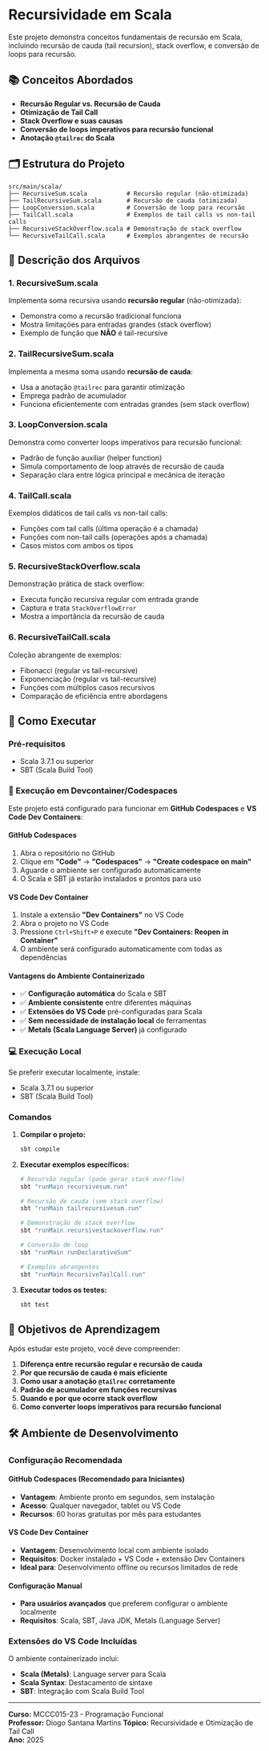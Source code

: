 # Recursividade em Scala

Este projeto demonstra conceitos fundamentais de recursão em Scala, incluindo recursão de cauda (tail recursion), stack overflow, e conversão de loops para recursão.

## 📚 Conceitos Abordados

- **Recursão Regular vs. Recursão de Cauda**
- **Otimização de Tail Call**
- **Stack Overflow e suas causas**
- **Conversão de loops imperativos para recursão funcional**
- **Anotação `@tailrec` do Scala**

## 🗂️ Estrutura do Projeto

```
src/main/scala/
├── RecursiveSum.scala           # Recursão regular (não-otimizada)
├── TailRecursiveSum.scala       # Recursão de cauda (otimizada)
├── LoopConversion.scala         # Conversão de loop para recursão
├── TailCall.scala               # Exemplos de tail calls vs non-tail calls
├── RecursiveStackOverflow.scala # Demonstração de stack overflow
└── RecursiveTailCall.scala      # Exemplos abrangentes de recursão
```

## 📝 Descrição dos Arquivos

### 1. RecursiveSum.scala
Implementa soma recursiva usando **recursão regular** (não-otimizada):
- Demonstra como a recursão tradicional funciona
- Mostra limitações para entradas grandes (stack overflow)
- Exemplo de função que **NÃO** é tail-recursive

### 2. TailRecursiveSum.scala
Implementa a mesma soma usando **recursão de cauda**:
- Usa a anotação `@tailrec` para garantir otimização
- Emprega padrão de acumulador
- Funciona eficientemente com entradas grandes (sem stack overflow)

### 3. LoopConversion.scala
Demonstra como converter loops imperativos para recursão funcional:
- Padrão de função auxiliar (helper function)
- Simula comportamento de loop através de recursão de cauda
- Separação clara entre lógica principal e mecânica de iteração

### 4. TailCall.scala
Exemplos didáticos de tail calls vs non-tail calls:
- Funções com tail calls (última operação é a chamada)
- Funções com non-tail calls (operações após a chamada)
- Casos mistos com ambos os tipos

### 5. RecursiveStackOverflow.scala
Demonstração prática de stack overflow:
- Executa função recursiva regular com entrada grande
- Captura e trata `StackOverflowError`
- Mostra a importância da recursão de cauda

### 6. RecursiveTailCall.scala
Coleção abrangente de exemplos:
- Fibonacci (regular vs tail-recursive)
- Exponenciação (regular vs tail-recursive)
- Funções com múltiplos casos recursivos
- Comparação de eficiência entre abordagens

## 🚀 Como Executar

### Pré-requisitos
- Scala 3.7.1 ou superior
- SBT (Scala Build Tool)

### 🐳 Execução em Devcontainer/Codespaces

Este projeto está configurado para funcionar em **GitHub Codespaces** e **VS Code Dev Containers**:

#### GitHub Codespaces
1. Abra o repositório no GitHub
2. Clique em **"Code"** → **"Codespaces"** → **"Create codespace on main"**
3. Aguarde o ambiente ser configurado automaticamente
4. O Scala e SBT já estarão instalados e prontos para uso

#### VS Code Dev Container
1. Instale a extensão **"Dev Containers"** no VS Code
2. Abra o projeto no VS Code
3. Pressione `Ctrl+Shift+P` e execute **"Dev Containers: Reopen in Container"**
4. O ambiente será configurado automaticamente com todas as dependências

#### Vantagens do Ambiente Containerizado
- ✅ **Configuração automática** do Scala e SBT
- ✅ **Ambiente consistente** entre diferentes máquinas
- ✅ **Extensões do VS Code** pré-configuradas para Scala
- ✅ **Sem necessidade de instalação local** de ferramentas
- ✅ **Metals (Scala Language Server)** já configurado

### 💻 Execução Local

Se preferir executar localmente, instale:
- Scala 3.7.1 ou superior
- SBT (Scala Build Tool)

### Comandos

1. **Compilar o projeto:**
   ```bash
   sbt compile
   ```

2. **Executar exemplos específicos:**
   ```bash
   # Recursão regular (pode gerar stack overflow)
   sbt "runMain recursivesum.run"
   
   # Recursão de cauda (sem stack overflow)
   sbt "runMain tailrecursivesum.run"
   
   # Demonstração de stack overflow
   sbt "runMain recursivestackoverflow.run"
   
   # Conversão de loop
   sbt "runMain runDeclarativeSum"
   
   # Exemplos abrangentes
   sbt "runMain RecursiveTailCall.run"
   ```

3. **Executar todos os testes:**
   ```bash
   sbt test
   ```

## 🎯 Objetivos de Aprendizagem

Após estudar este projeto, você deve compreender:

1. **Diferença entre recursão regular e recursão de cauda**
2. **Por que recursão de cauda é mais eficiente**
3. **Como usar a anotação `@tailrec` corretamente**
4. **Padrão de acumulador em funções recursivas**
5. **Quando e por que ocorre stack overflow**
6. **Como converter loops imperativos para recursão funcional**

## 🛠️ Ambiente de Desenvolvimento

### Configuração Recomendada

#### GitHub Codespaces (Recomendado para Iniciantes)
- **Vantagem**: Ambiente pronto em segundos, sem instalação
- **Acesso**: Qualquer navegador, tablet ou VS Code
- **Recursos**: 60 horas gratuitas por mês para estudantes

#### VS Code Dev Container
- **Vantagem**: Desenvolvimento local com ambiente isolado
- **Requisitos**: Docker instalado + VS Code + extensão Dev Containers
- **Ideal para**: Desenvolvimento offline ou recursos limitados de rede

#### Configuração Manual
- **Para usuários avançados** que preferem configurar o ambiente localmente
- **Requisitos**: Scala, SBT, Java JDK, Metals (Language Server)

### Extensões do VS Code Incluídas

O ambiente containerizado inclui:
- **Scala (Metals)**: Language server para Scala
- **Scala Syntax**: Destacamento de sintaxe
- **SBT**: Integração com Scala Build Tool

---

**Curso:** MCCC015-23 - Programação Funcional  
**Professor:** Diogo Santana Martins
**Tópico:** Recursividade e Otimização de Tail Call  
**Ano:** 2025